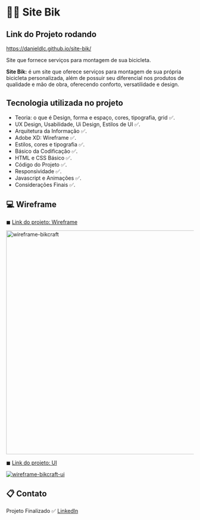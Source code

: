# 🚴‍♀ Site Bik

## Link do Projeto rodando
https://danieldlc.github.io/site-bik/

Site que fornece serviços para montagem de sua bicicleta.

<strong>Site Bik:</strong> é um site que oferece serviços para montagem de sua própria bicicleta personalizada, além de possuir seu diferencial nos produtos de qualidade e mão de obra, oferecendo conforto, versatilidade e design.

## Tecnologia utilizada no projeto

- Teoria: o que é Design, forma e espaço, cores, tipografia, grid ✅.
- UX Design, Usabilidade, Ui Design, Estilos de UI ✅.
- Arquitetura da Informação ✅.
- Adobe XD: Wireframe ✅.
- Estilos, cores e tipografia ✅.
- Básico da Codificação ✅.
- HTML e CSS Básico ✅.
- Código do Projeto ✅.
- Responsividade ✅.
- Javascript e Animações ✅.
- Considerações Finais ✅.

## 💻 Wireframe

◼ [Link do projeto: Wireframe](https://xd.adobe.com/view/2e9462d3-44d6-4f33-b2ee-18e616cb68df-7bc7/)

<p>
  <a href="https://xd.adobe.com/view/2e9462d3-44d6-4f33-b2ee-18e616cb68df-7bc7/"><img src="https://i.ibb.co/0nTs23G/wire.png" width="600" title="wireframe-bikcraft"></a>
</p>

◼ [Link do projeto: UI](https://xd.adobe.com/view/2e9462d3-44d6-4f33-b2ee-18e616cb68df-7bc7/)

<p>
<a href="https://xd.adobe.com/view/2e9462d3-44d6-4f33-b2ee-18e616cb68df-7bc7/"><img src="https://i.ibb.co/svJrQrz/wire.png width="600" title="wireframe-bikcraft-ui"></a>
<p>

## 📋 Contato

Projeto Finalizado ✅
[Linkedln](https://www.linkedin.com/in/daniel-louro-costa-dev/)
 
